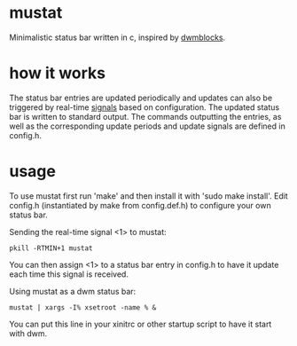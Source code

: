 # mustat
Minimalistic status bar written in c, inspired by [dwmblocks](https://github.com/torrinfail/dwmblocks).

# how it works
The status bar entries are updated periodically and updates can also be triggered by real-time [signals](https://www.man7.org/linux/man-pages/man7/signal.7.html) based on configuration.
The updated status bar is written to standard output. The commands outputting the entries, as well as the corresponding update periods and update signals are defined in config.h.

# usage
To use mustat first run 'make' and then install it with 'sudo make install'.
Edit config.h (instantiated by make from config.def.h) to configure your own status bar.

Sending the real-time signal <1> to mustat:
```
pkill -RTMIN+1 mustat
```
You can then assign <1> to a status bar entry in config.h to have it update each time this signal is received.

Using mustat as a dwm status bar:
```
mustat | xargs -I% xsetroot -name % &
```
You can put this line in your xinitrc or other startup script to have it start with dwm.
